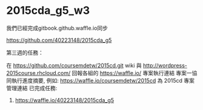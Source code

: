 # 2015cda_g5_w3

我們已經完成gitbook.github.waffle.io同步

https://github.com/40223148/2015cda_g5

第三週的任務：

在 https://github.com/coursemdetw/2015cd.git wiki 與 http://wordpress-2015course.rhcloud.com/ 回報各組的 https://waffle.io/ 專案執行連結
專案一協同執行進度摘要, 例如: https://waffle.io/coursemdetw/2015cd 為 2015cd 專案管理連結
已完成任務:

1. https://waffle.io/40223148/2015cda_g5
